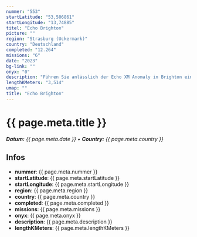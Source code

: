 ```yaml
---
nummer: "553"
startLatitude: "53,506861"
startLongitude: "13,74885"
titel: "Echo Brighton"
picture: ""
region: "Strasburg (Uckermark)"
country: "Deutschland"
completed: "12.264"
missions: "6"
date: "2023"
bg-link: ""
onyx: "0"
description: "Führen Sie anlässlich der Echo XM Anomaly in Brighton eine Event-Mission durch."
lengthKMeters: "3,514"
umap: ""
title: "Echo Brighton"
---
```


# {{ page.meta.title }}
_**Datum:** {{ page.meta.date }} • **Country:** {{ page.meta.country }}_

## Infos
- **nummer**: {{ page.meta.nummer }}
- **startLatitude**: {{ page.meta.startLatitude }}
- **startLongitude**: {{ page.meta.startLongitude }}
- **region**: {{ page.meta.region }}
- **country**: {{ page.meta.country }}
- **completed**: {{ page.meta.completed }}
- **missions**: {{ page.meta.missions }}
- **onyx**: {{ page.meta.onyx }}
- **description**: {{ page.meta.description }}
- **lengthKMeters**: {{ page.meta.lengthKMeters }}

